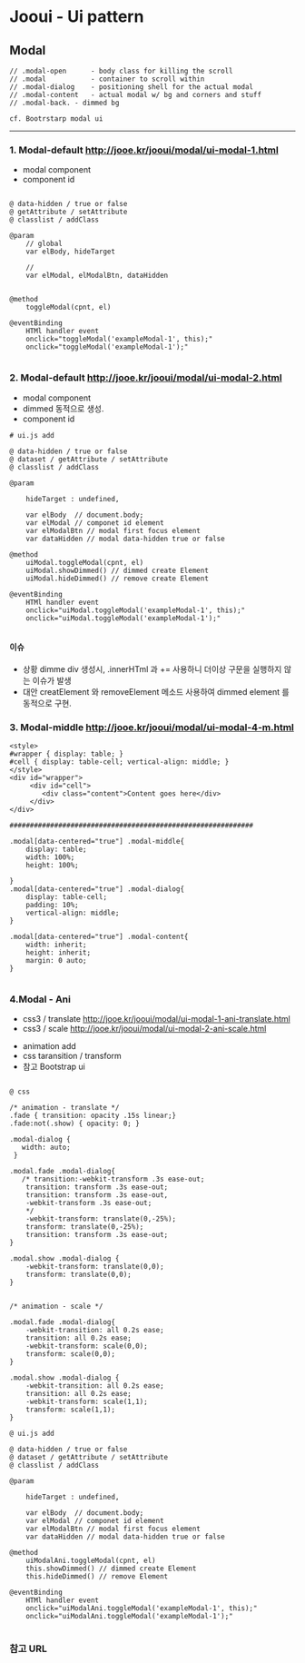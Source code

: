 # Jooui -  Ui pattern 


## Modal

```
// .modal-open      - body class for killing the scroll 
// .modal           - container to scroll within
// .modal-dialog    - positioning shell for the actual modal
// .modal-content   - actual modal w/ bg and corners and stuff
// .modal-back. - dimmed bg 

cf. Bootrstarp modal ui 
```

------------------------------------------------------------
### 1. Modal-default  <http://jooe.kr/jooui/modal/ui-modal-1.html>

* modal component
* component id 

```
	
@ data-hidden / true or false 
@ getAttribute / setAttribute 
@ classlist / addClass 

@param 
	// global
	var elBody, hideTarget 
	
	// 
	var elModal, elModalBtn, dataHidden 
		

@method
	toggleModal(cpnt, el)

@eventBinding 
	HTMl handler event 
	onclick="toggleModal('exampleModal-1', this);"
	onclick="toggleModal('exampleModal-1');"


```

### 2. Modal-default  <http://jooe.kr/jooui/modal/ui-modal-2.html>

* modal component
* dimmed 동적으로 생성. 
* component id 

```
# ui.js add
	
@ data-hidden / true or false 
@ dataset / getAttribute / setAttribute 
@ classlist / addClass 

@param 
	
	hideTarget : undefined,
	
	var elBody  // document.body;
	var elModal // componet id element
	var elModalBtn // modal first focus element 
	var dataHidden // modal data-hidden true or false

@method
	uiModal.toggleModal(cpnt, el)
	uiModal.showDimmed() // dimmed create Element
	uiModal.hideDimmed() // remove create Element

@eventBinding 
	HTMl handler event 
	onclick="uiModal.toggleModal('exampleModal-1', this);"
	onclick="uiModal.toggleModal('exampleModal-1');"


```

#### 이슈 
- 상황 dimme div 생성시, .innerHTml 과 += 사용하니 더이상 구문을 실행하지 않는 이슈가 발생 
- 대안  creatElement 와 removeElement 메소드 사용하여 dimmed element 를 동적으로 구현. 


### 3. Modal-middle  <http://jooe.kr/jooui/modal/ui-modal-4-m.html>
```
<style> 
#wrapper { display: table; } 
#cell { display: table-cell; vertical-align: middle; } 
</style> 
<div id="wrapper">
	 <div id="cell"> 
	 	<div class="content">Content goes here</div> 
	 </div> 
</div>

############################################################

.modal[data-centered="true"] .modal-middle{
	display: table;
	width: 100%;
	height: 100%;

}
.modal[data-centered="true"] .modal-dialog{
	display: table-cell;
    padding: 10%;
    vertical-align: middle;
}

.modal[data-centered="true"] .modal-content{
	width: inherit;
    height: inherit;
    margin: 0 auto;
}


```
### 4.Modal - Ani

- css3 / translate  <http://jooe.kr/jooui/modal/ui-modal-1-ani-translate.html>
- css3 / scale  <http://jooe.kr/jooui/modal/ui-modal-2-ani-scale.html>
* animation add
* css taransition / transform 
* 참고 Bootstrap ui

```

@ css

/* animation - translate */
.fade { transition: opacity .15s linear;}
.fade:not(.show) { opacity: 0; }

.modal-dialog {
   width: auto;
 }    

.modal.fade .modal-dialog{
   /* transition:-webkit-transform .3s ease-out;
    transition: transform .3s ease-out;
    transition: transform .3s ease-out,
    -webkit-transform .3s ease-out;
    */
    -webkit-transform: translate(0,-25%);
    transform: translate(0,-25%);
    transition: transform .3s ease-out;
}

.modal.show .modal-dialog {
    -webkit-transform: translate(0,0);
    transform: translate(0,0);
}


/* animation - scale */

.modal.fade .modal-dialog{
    -webkit-transition: all 0.2s ease;
    transition: all 0.2s ease;
    -webkit-transform: scale(0,0);
    transform: scale(0,0);
}

.modal.show .modal-dialog {
    -webkit-transition: all 0.2s ease;
    transition: all 0.2s ease;
    -webkit-transform: scale(1,1);
    transform: scale(1,1);
}

@ ui.js add
	
@ data-hidden / true or false 
@ dataset / getAttribute / setAttribute 
@ classlist / addClass 

@param 
	
	hideTarget : undefined,
	
	var elBody  // document.body;
	var elModal // componet id element
	var elModalBtn // modal first focus element 
	var dataHidden // modal data-hidden true or false

@method
	uiModalAni.toggleModal(cpnt, el)
	this.showDimmed() // dimmed create Element
	this.hideDimmed() // remove Element

@eventBinding 
	HTMl handler event 
	onclick="uiModalAni.toggleModal('exampleModal-1', this);"
	onclick="uiModalAni.toggleModal('exampleModal-1');"


```


### 참고 URL 


